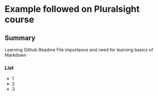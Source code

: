 # Example followed on Pluralsight course

## Summary

Learning Github Readme File importance and need for learning basics of Markdown 

### List

* 1
* 2
* 3
